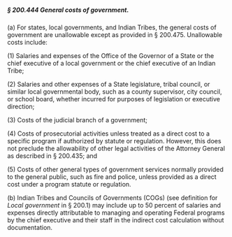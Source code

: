 ##### § 200.444 General costs of government. #####

(a) For states, local governments, and Indian Tribes, the general costs of government are unallowable except as provided in § 200.475. Unallowable costs include:

(1) Salaries and expenses of the Office of the Governor of a State or the chief executive of a local government or the chief executive of an Indian Tribe;

(2) Salaries and other expenses of a State legislature, tribal council, or similar local governmental body, such as a county supervisor, city council, or school board, whether incurred for purposes of legislation or executive direction;

(3) Costs of the judicial branch of a government;

(4) Costs of prosecutorial activities unless treated as a direct cost to a specific program if authorized by statute or regulation. However, this does not preclude the allowability of other legal activities of the Attorney General as described in § 200.435; and

(5) Costs of other general types of government services normally provided to the general public, such as fire and police, unless provided as a direct cost under a program statute or regulation.

(b) Indian Tribes and Councils of Governments (COGs) (see definition for *Local government* in § 200.1) may include up to 50 percent of salaries and expenses directly attributable to managing and operating Federal programs by the chief executive and their staff in the indirect cost calculation without documentation.